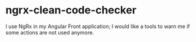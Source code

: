 # ngrx-clean-code-checker
I use NgRx in my Angular Front application; I would like a tools to warn me if some actions are not used anymore.
